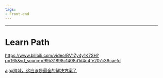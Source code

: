 ```yaml
---
tags:
- Front-end
---
```

---
# Learn Path
https://www.bilibili.com/video/BV1Zy4y1K7SH?p=165&vd_source=99b31898c1408d1d4c4fe207c39caefd


[ajax跨域，这应该是最全的解决方案了](https://segmentfault.com/a/1190000012469713)

